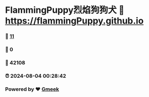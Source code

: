 # FlammingPuppy烈焰狗狗犬 :link: https://flammingPuppy.github.io 
### :page_facing_up: [11](https://flammingPuppy.github.io/tag.html) 
### :speech_balloon: 0 
### :hibiscus: 42108 
### :alarm_clock: 2024-08-04 00:28:42 
### Powered by :heart: [Gmeek](https://github.com/Meekdai/Gmeek)
